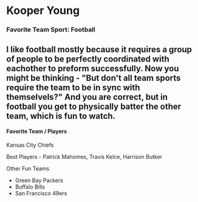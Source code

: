 # Kooper Young
### Favorite Team Sport: Football

I like football mostly because it requires a group of people to be **perfectly coordinated** with eachother to preform successfully. Now you might be thinking - "But don't all team sports require the team to be in sync with themselvels?" And you are correct, but in **football** you get to physically batter the other team, which is fun to watch.
---
#### Favorite Team / Players
Kansas City Chiefs

Best Players - Patrick Mahomes, Travis Kelce, Harrison Butker

Other Fun Teams
* Green Bay Packers
* Buffalo Bills
* San Francisco 49ers